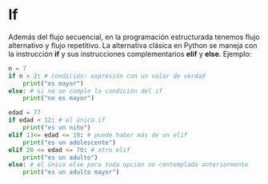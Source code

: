 # If

Además del flujo secuencial, en la programación estructurada tenemos flujo alternativo y flujo repetitivo.
La alternativa clásica en Python se maneja con la instrucción **if** y sus instrucciones complementarios **elif** y **else**.
Ejemplo:

```py
n = 7
if n > 2: # condición: expresión con un valor de verdad 
    print("es mayor") 
else: # si no se cumple la condición del if
    print("no es mayor")
```

```py
edad = 77
if edad < 12: # el único if
    print("es un niño")
elif 13<= edad <= 19: # puede haber más de un elif
    print("es un adolescente")
elif 20 <= edad <= 70: # otro elif
    print("es un adulto")
else: # el único else para toda opción no contemplada anteriormente
    print("es un adulto mayor")
```
